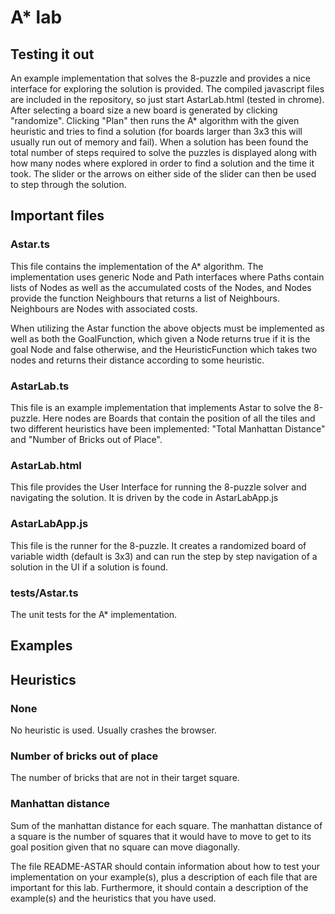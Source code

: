 # A* lab

## Testing it out
An example implementation that solves the 8-puzzle and provides a nice interface for exploring the solution is provided.
The compiled javascript files are included in the repository, so just start AstarLab.html (tested in chrome).
After selecting a board size a new board is generated by clicking "randomize". Clicking "Plan" then runs the A* algorithm with the given heuristic and tries to find a solution (for boards larger than 3x3 this will usually run out of memory and fail). When a solution has been found the total number of steps required to solve the puzzles is displayed along with how many nodes where explored in order to find a solution and the time it took. The slider or the arrows on either side of the slider can then be used to step through the solution.

## Important files

### Astar.ts
This file contains the implementation of the A* algorithm.
The implementation uses generic Node and Path interfaces where Paths contain lists of Nodes as well as the accumulated costs of the Nodes, and Nodes provide the function Neighbours that returns a list of Neighbours. Neighbours are Nodes with associated costs. 

When utilizing the Astar function the above objects must be implemented as well as both the GoalFunction, which given a Node returns true if it is the goal Node and false otherwise, and the HeuristicFunction which takes two nodes and returns their distance according to some heuristic.

### AstarLab.ts
This file is an example implementation that implements Astar to solve the 8-puzzle. Here nodes are Boards that contain the position of all the tiles and two different heuristics have been implemented: "Total Manhattan Distance" and "Number of Bricks out of Place".

### AstarLab.html
This file provides the User Interface for running the 8-puzzle solver and navigating the solution. It is driven by the code in AstarLabApp.js

### AstarLabApp.js
This file is the runner for the 8-puzzle. It creates a randomized board of variable width (default is 3x3) and can run the step by step navigation of a solution in the UI if a solution is found.

### tests/Astar.ts
The unit tests for the A* implementation.

## Examples


## Heuristics

### None
No heuristic is used. Usually crashes the browser.

### Number of bricks out of place
The number of bricks that are not in their target square.

### Manhattan distance
Sum of the manhattan distance for each square. The manhattan distance of a square is the number of squares that it would have to move to get to its goal position given that no square can move diagonally.





The file README-ASTAR should contain information about how to test your implementation on your example(s), plus a description of each file that are important for this lab. Furthermore, it should contain a description of the example(s) and the heuristics that you have used.